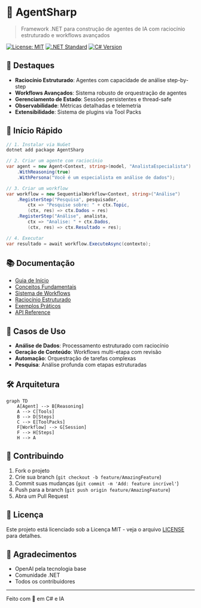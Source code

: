 # 🤖 AgentSharp

> Framework .NET para construção de agentes de IA com raciocínio estruturado e workflows avançados

[![License: MIT](https://img.shields.io/badge/License-MIT-yellow.svg)](https://opensource.org/licenses/MIT)
[![.NET Standard](https://img.shields.io/badge/.NET%20Standard-2.0-512BD4)](https://docs.microsoft.com/pt-br/dotnet/standard/net-standard)
[![C# Version](https://img.shields.io/badge/C%23-7.0-239120)](https://docs.microsoft.com/pt-br/dotnet/csharp/)

## 🌟 Destaques

- **Raciocínio Estruturado**: Agentes com capacidade de análise step-by-step
- **Workflows Avançados**: Sistema robusto de orquestração de agentes
- **Gerenciamento de Estado**: Sessões persistentes e thread-safe
- **Observabilidade**: Métricas detalhadas e telemetria
- **Extensibilidade**: Sistema de plugins via Tool Packs

## 🚀 Início Rápido

```csharp
// 1. Instalar via NuGet
dotnet add package AgentSharp

// 2. Criar um agente com raciocínio
var agent = new Agent<Context, string>(model, "AnalistaEspecialista")
    .WithReasoning(true)
    .WithPersona("Você é um especialista em análise de dados");

// 3. Criar um workflow
var workflow = new SequentialWorkflow<Context, string>("Análise")
    .RegisterStep("Pesquisa", pesquisador, 
        ctx => "Pesquise sobre: " + ctx.Topic,
        (ctx, res) => ctx.Dados = res)
    .RegisterStep("Análise", analista,
        ctx => "Analise: " + ctx.Dados,
        (ctx, res) => ctx.Resultado = res);

// 4. Executar
var resultado = await workflow.ExecuteAsync(contexto);
```

## 📚 Documentação

- [Guia de Início](docs/getting-started.md)
- [Conceitos Fundamentais](docs/core-concepts.md)
- [Sistema de Workflows](docs/workflows.md)
- [Raciocínio Estruturado](docs/reasoning.md)
- [Exemplos Práticos](docs/examples.md)
- [API Reference](docs/api/index.md)

## 🎯 Casos de Uso

- **Análise de Dados**: Processamento estruturado com raciocínio
- **Geração de Conteúdo**: Workflows multi-etapa com revisão
- **Automação**: Orquestração de tarefas complexas
- **Pesquisa**: Análise profunda com etapas estruturadas

## 🛠️ Arquitetura

```mermaid
graph TD
    A[Agent] --> B[Reasoning]
    A --> C[Tools]
    B --> D[Steps]
    C --> E[ToolPacks]
    F[Workflow] --> G[Session]
    F --> H[Steps]
    H --> A
```

## 🤝 Contribuindo

1. Fork o projeto
2. Crie sua branch (`git checkout -b feature/AmazingFeature`)
3. Commit suas mudanças (`git commit -m 'Add: feature incrível'`)
4. Push para a branch (`git push origin feature/AmazingFeature`)
5. Abra um Pull Request

## 📄 Licença

Este projeto está licenciado sob a Licença MIT - veja o arquivo [LICENSE](LICENSE) para detalhes.

## 🙏 Agradecimentos

- OpenAI pela tecnologia base
- Comunidade .NET
- Todos os contribuidores

---
Feito com 💙 em C# e IA